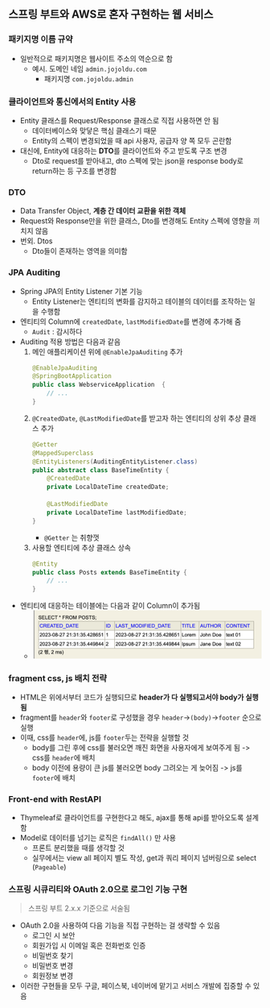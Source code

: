 ## 스프링 부트와 AWS로 혼자 구현하는 웹 서비스

### 패키지명 이름 규약
- 일반적으로 패키지명은 웹사이트 주소의 역순으로 함
    - 예시. 도메인 네임 `admin.jojoldu.com`
        - 패키지명 `com.jojoldu.admin`

### 클라이언트와 통신에서의 Entity 사용
- Entity 클래스를 Request/Response 클래스로 직접 사용하면 안 됨
    - 데이터베이스와 맞닿은 핵심 클래스기 때문
    - Entity의 스펙이 변경되었을 때 api 사용자, 공급자 양 쪽 모두 곤란함
- 대신에, Entity에 대응하는 **DTO**를 클라이언트와 주고 받도록 구조 변경
    - Dto로 request를 받아내고, dto 스펙에 맞는 json을 response body로 return하는 등 구조를 변경함

### DTO
- Data Transfer Object, **계층 간 데이터 교환을 위한 객체**
- Request와 Response만을 위한 클래스, Dto를 변경해도 Entity 스펙에 영향을 끼치지 않음
- 번외. Dtos
    - Dto들이 존재하는 영역을 의미함

### JPA Auditing
- Spring JPA의 Entity Listener 기본 기능
    - Entity Listener는 엔티티의 변화를 감지하고 테이블의 데이터를 조작하는 일을 수행함
- 엔티티의 Column에 `createdDate`, `lastModifiedDate`를 변경에 추가해 줌
    - `Audit` : 감시하다
- Auditing 적용 방법은 다음과 같음
    1. 메인 애플리케이션 위에 `@EnableJpaAuditing` 추가
        ```java
        @EnableJpaAuditing
        @SpringBootApplication
        public class WebserviceApplication  {
            // ...
        }
        ```
    2. `@CreatedDate`, `@LastModifiedDate`를 받고자 하는 엔티티의 상위 추상 클래스 추가
        ```java
        @Getter
        @MappedSuperclass
        @EntityListeners(AuditingEntityListener.class) 
        public abstract class BaseTimeEntity {
            @CreatedDate 
            private LocalDateTime createdDate;

            @LastModifiedDate 
            private LocalDateTime lastModifiedDate;
        }
        ```
        - `@Getter` 는 취향껏
    3. 사용할 엔티티에 추상 클래스 상속
        ```java
        @Entity
        public class Posts extends BaseTimeEntity {
            // ...
        }
        ```
- 엔티티에 대응하는 테이블에는 다음과 같이 Column이 추가됨
    - ![Alt text](images/스프링-부트와-AWS로-혼자-구현하는-웹-서비스/image.png)

### fragment css, js 배치 전략
- HTML은 위에서부터 코드가 실행되므로 **header가 다 실행되고서야 body가 실행됨**
- fragment를 `header`와 `footer`로 구성했을 경우 `header`->`(body)`->`footer` 순으로 실행
- 이때, css를 `header`에, js를 `footer`두는 전략을 실행할 것
    - body를 그린 후에 css를 불러오면 깨진 화면을 사용자에게 보여주게 됨
        -> css를 `header`에 배치
    - body 이전에 용량이 큰 js를 불러오면 body 그려오는 게 늦어짐
        -> js를 `footer`에 배치

### Front-end with RestAPI
- Thymeleaf로 클라이언트를 구현한다고 해도, ajax를 통해 api를 받아오도록 설계함
- Model로 데이터를 넘기는 로직은 `findAll()` 만 사용
    - 프론트 분리했을 때를 생각할 것
    - 실무에서는 view all 페이지 별도 작성, get과 쿼리 페이지 넘버링으로 select (`Pageable`)


### 스프링 시큐리티와 OAuth 2.0으로 로그인 기능 구현
> 스프링 부트 2.x.x 기준으로 서술됨

- OAuth 2.0을 사용하여 다음 기능을 직접 구현하는 걸 생략할 수 있음
    - 로그인 시 보안
    - 회원가입 시 이메일 혹은 전화번호 인증
    - 비밀번호 찾기
    - 비밀번호 변경
    - 회원정보 변경
- 이러한 구현들을 모두 구글, 페이스북, 네이버에 맡기고 서비스 개발에 집중할 수 있음

